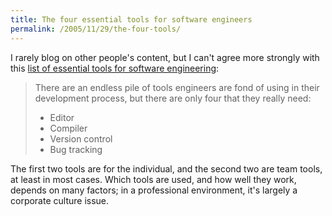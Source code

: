 ```yaml
---
title: The four essential tools for software engineers
permalink: /2005/11/29/the-four-tools/
---
```

I rarely blog on other people's content, but I can't agree more strongly with this [list of essential tools for software engineering][1]:

> There are an endless pile of tools engineers are fond of using in their development process, but there are only four that they really need:
> 
> *   Editor
> *   Compiler
> *   Version control
> *   Bug tracking

The first two tools are for the individual, and the second two are team tools, at least in most cases. Which tools are used, and how well they work, depends on many factors; in a professional environment, it's largely a corporate culture issue.

 [1]: http://www.randsinrepose.com/archives/2004/07/10/what_to_do_when_youre_screwed.html
